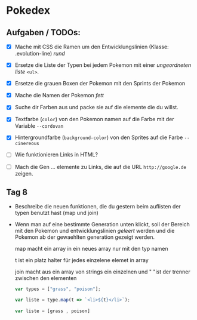 # Pokedex

## Aufgaben / TODOs:
- [x] Mache mit CSS die Ramen um den Entwicklungslinien (Klasse: .evolution-line) *rund*
- [x] Ersetze die Liste der Typen bei jedem Pokemon mit einer *ungeordneten liste* `<ul>`.
- [x] Ersetze die grauen Boxen der Pokemon mit den Sprints der Pokemon

- [x] Mache die Namen der Pokemon *fett*
- [x] Suche dir Farben aus und packe sie auf die elemente die du willst.

- [x] Textfarbe (`color`) von den Pokemon namen auf die Farbe mit der Variable `--cordovan`
- [x] Hintergroundfarbe (`background-color`) von den Sprites auf die Farbe `--cinereous`

- [ ] Wie funktionieren Links in HTML?
- [ ] Mach die Gen ... elemente zu Links, die auf die URL `http://google.de` zeigen.

## Tag 8
- Beschreibe die neuen funktionen, die du gestern beim auflisten der typen benutzt hast (map und join)
- Wenn man auf eine bestimmte Generation unten klickt, soll der Bereich mit den Pokemon und entwicklungslinien
  *geleert* werden und die Pokemon ab der gewaehlten generation gezeigt werden.

  map macht ein array in ein neues array nur mit den typ namen

  t ist ein platz halter  für jedes einzelene elemet in array

  join macht  aus ein array von strings ein einzelnen und " "ist der trenner zwischen den elementen

  ```js
  var types = ["grass", "poison"];

  var liste = type.map(t => `<li>${t}</li>`);
 
  var liste = [grass , poison]
 
  ```